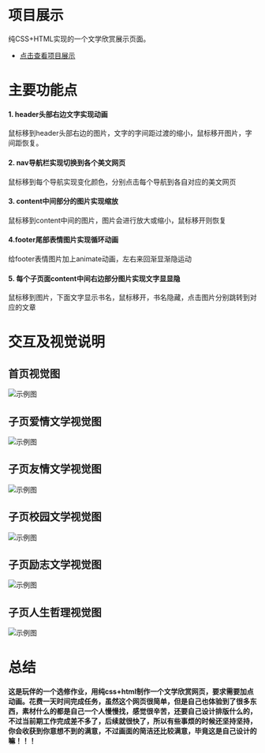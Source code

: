 # 项目展示

纯CSS+HTML实现的一个文学欣赏展示页面。
* [点击查看项目展示](http://SuDaoJun.github.io/article/)


#  主要功能点

#### 1. header头部右边文字实现动画

鼠标移到header头部右边的图片，文字的字间距过渡的缩小，鼠标移开图片，字间距恢复。

#### 2. nav导航栏实现切换到各个美文网页

鼠标移到每个导航实现变化颜色，分别点击每个导航到各自对应的美文网页


#### 3. content中间部分的图片实现缩放

鼠标移到content中间的图片，图片会进行放大或缩小，鼠标移开则恢复

#### 4.footer尾部表情图片实现循环动画
给footer表情图片加上animate动画，左右来回渐显渐隐运动

#### 5. 每个子页面content中间右边部分图片实现文字显显隐

鼠标移到图片，下面文字显示书名，鼠标移开，书名隐藏，点击图片分别跳转到对应的文章

# 交互及视觉说明

## 首页视觉图

![示例图](view/首页.png)

## 子页爱情文学视觉图

![示例图](view/爱情文学.png)

## 子页友情文学视觉图

![示例图](view/友情文学.png)

## 子页校园文学视觉图

![示例图](view/校园文学.png)

## 子页励志文学视觉图

![示例图](view/励志文学.png)

## 子页人生哲理视觉图

![示例图](view/人生哲理.png)

#  总结
####    这是玩伴的一个选修作业，用纯css+html制作一个文学欣赏网页，要求需要加点动画。花费一天时间完成任务，虽然这个网页很简单，但是自己也体验到了很多东西，素材什么的都是自己一个人慢慢找，感觉很辛苦，还要自己设计排版什么的，不过当前期工作完成差不多了，后续就很快了，所以有些事烦的时候还坚持坚持，你会收获到你意想不到的满意，不过画面的简洁还比较满意，毕竟这是自己设计的嘛！！！


